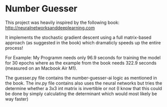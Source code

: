# Number Guesser

This project was heavily inspired by the following book:
http://neuralnetworksanddeeplearning.com

It implements the stochastic gradient descent using a full matrix-based approach (as suggested in the book)
which dramaticly speeds up the entire process!

For Example:
My Programm needs only 96.9 seconds for training the model for 30 epochs where as the example from the book needs
322.9 seconds (measured on an Macbook Air M1).


The guesser.py file contains the number-guesser-ai logic as mentioned in the book.
The inv.py file contains also uses the neural networks but tries the determine whether a 3x3 int matrix is invertible or not (I know that this could be done by simply calculating the determinant which would most likely be way faster)
